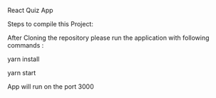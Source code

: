 React Quiz App

Steps to compile this Project: 

After Cloning the repository please run the application with following commands :

yarn install

yarn start

App will run on the port 3000